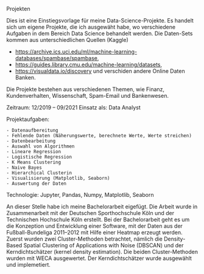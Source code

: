 Projekten

Dies ist eine Einstiegsvorlage für meine Data-Science-Projekte. Es handelt sich um eigene Projekte, die ich ausgewäht habe, wo verschiedene Aufgaben in dem Bereich Data Science 
behandelt werden. Die Daten-Sets kommen aus unterschiedlichen Quellen (Kaggle) 
  - https://archive.ics.uci.edu/ml/machine-learning-databases/spambase/spambase,
  - https://guides.library.cmu.edu/machine-learning/datasets, 
  - https://visualdata.io/discovery und verschiden andere Online Daten Banken. 

Die Projekte bestehen aus verschiedenen Themen, wie Finanz, Kundenverhalten, Wissenschaft, Spam-Email und Bankenwesen.     

Zeitraum:			12/2019 – 09/2021
Einsatz als:	Data Analyst


Projektaufgaben:

  	- Datenaufbereitung 
	- Fehlende Daten (Näherungswerte, berechnete Werte, Werte streichen)
	- Datenbearbeitung 
	- Auswahl von Algorithmen
	- Lineare Regression
	- Logistische Regression
	- K Means Clustering
	- Naive Bayes
	- Hierarchical Clusterin
	- Visualisierung (Matplotlib, Seaborn)
	- Auswertung der Daten
        
        
Technologie: Jupyter, Pandas, Numpy, Matplotlib, Seaborn








An dieser Stelle habe ich meine Bachelorarbeit eigefügt. Die Arbeit wurde in Zusammenarbeit mit der Deutschen Sporthochschule Köln und der Technischen Hochschule Köln erstellt.
Bei der Bachelorarbeit geht es um die Konzeption und Entwicklung einer Software, mit der Daten aus der Fußball-Bundeliga 2011–2012 mit Hilfe einer Heatmap erzeugt werden.
Zuerst wurden zwei Cluster-Methoden betrachtet, nämlich die Density-Based Spatial Clustering of Applications with Noise (DBSCAN) und der Kerndichtschätzer 
(kernel density estimation). Die beiden Cluster-Methoden wurden mit WECA ausgewertet. Der Kerndichtschätzer wurde ausgewählt und implemetiert.



